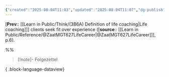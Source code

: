```yaml
---
{"created":"2025-08-04T11:03","updated":"2025-08-04T11:07","dg-publish":true,"permalink":"/learn-in-public/think/3-b6-a2-life-coaching-clients-seek-fit-over-experience/","dgPassFrontmatter":true,"noteIcon":"1"}
---
```


[**Prev**:: [[Learn in Public/Think/(3B6A) Definition of life coaching\|Life coaching]]] clients seek fit over experience ([**source**:: [[Learn in Public/Reference/@ZaatMGT627LifeCareer\|@ZaatMGT627LifeCareer]]], p.6). 

%%

> [!note]- Folgezettel
>  
{ .block-language-dataview}